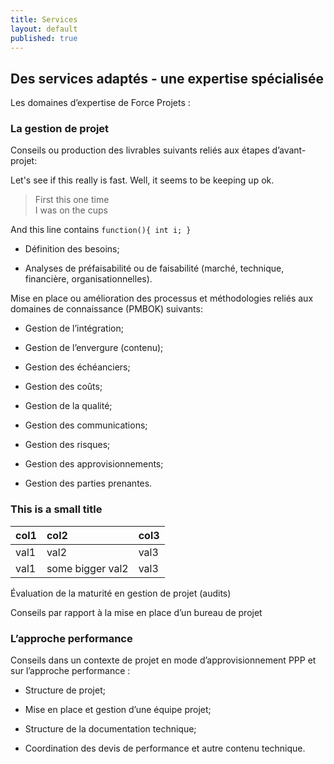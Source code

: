 ```yaml
---
title: Services
layout: default
published: true
---
```


## Des services adaptés - une expertise spécialisée

Les domaines d’expertise de Force Projets :

### La gestion de projet
Conseils ou production des livrables suivants reliés aux étapes d’avant-projet:

Let's see if this really is fast.
Well, it seems to be keeping up ok.

> First this
> one time  
> I was
> on the cups

And this line contains `function(){ int i; }`

- Définition des besoins;

- Analyses de préfaisabilité ou de faisabilité (marché, technique, financière, organisationnelles).

Mise en place ou amélioration des processus et méthodologies reliés aux domaines de connaissance (PMBOK) suivants:

- Gestion de l’intégration;

- Gestion de l’envergure (contenu);

- Gestion des échéanciers;

- Gestion des coûts;

- Gestion de la qualité;

- Gestion des communications;

- Gestion des risques;

- Gestion des approvisionnements;

- Gestion des parties prenantes.

### This is a small title

 col1 | col2 | col3 
 ------ | :------ | ------ 
 val1 | val2  | val3 
 val1 | some bigger val2 | val3 


Évaluation de la maturité en gestion de projet  (audits)

Conseils par rapport à la mise en place d’un bureau de projet
 
### L’approche performance

Conseils dans un contexte de projet en mode d’approvisionnement PPP et sur l’approche performance :

- Structure de projet;

- Mise en place et gestion d’une équipe projet;

- Structure de la documentation technique; 

- Coordination des devis de performance et autre contenu technique.